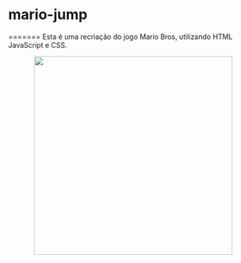 # mario-jump
=======
Esta é uma recriação do jogo Mario Bros, utilizando HTML JavaScript e CSS.

<p align="center">
  <img width="400" src="https://github.com/jemimabueno/mario-jump/blob/main/assets/to_readme/mario.gif">
  </p>
